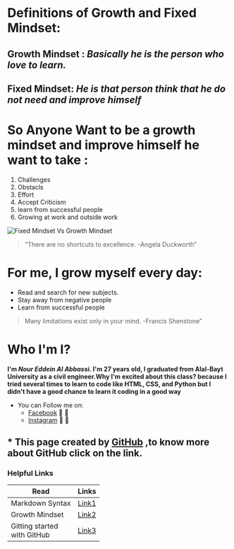 # Definitions of Growth and Fixed Mindset:

## **Growth Mindset** : *Basically he is the person who love to learn.*
## **Fixed Mindset**: *He is that person think that he do not need and improve himself*


# So Anyone Want to be a growth mindset and improve himself he want to take :
  1. Challenges 
  2. Obstacls
  3. Effort
  4. Accept Criticism
  5. learn from successful people 
  6. Growing at work and outside work 
        
![Fixed Mindset Vs Growth Mindset](https://3kllhk1ibq34qk6sp3bhtox1-wpengine.netdna-ssl.com/wp-content/uploads/NewGrowthMindset2.png)

> “There are no shortcuts to excellence. -Angela Duckworth”
  

# For me, I grow myself every day:
  - Read and search for new subjects.
  - Stay away from negative people 
  - Learn from successful people 

> Many limitations exist only in your mind. -Francis Shenstone” 
  

# Who I'm I?
**I'm *Nour Eddein Al Abbassi.* I'm 27 years old, I graduated from Alal-Bayt University as a civil engineer.Why I'm excited about this class? because I tried several times to learn to code like HTML, CSS, and Python but I didn't have a good chance to learn it coding in a good way**

- You can Follow me on:
  - [Facebook](https://www.facebook.com/noureddein1/) :yellow_heart: :blue_heart:
  - [Instagram](https://www.instagram.com/noureddein1/) :yellow_heart: :blue_heart:

## * This page created by [GitHub](reading-notes/../git-vs-github.md) ,to know more about GitHub click on the link.
### Helpful Links

Read | Links
--- | ------
Markdown Syntax| [Link1](https://guides.github.com/pdfs/markdown-cheatsheet-online.pdf) 
Growth Mindset| [Link2](https://www.atlassian.com/blog/inside-atlassian/growth-mindset) 
Gitting started </br> with GitHub| [Link3](https://guides.github.com/features/pages/)
